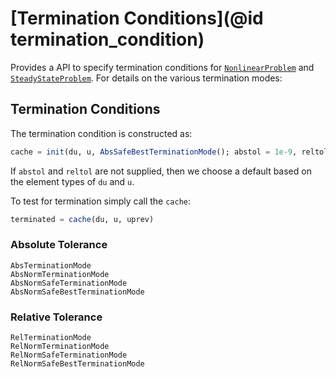 # [Termination Conditions](@id termination_condition)

Provides a API to specify termination conditions for [`NonlinearProblem`](@ref) and
[`SteadyStateProblem`](@ref). For details on the various termination modes:

## Termination Conditions

The termination condition is constructed as:

```julia
cache = init(du, u, AbsSafeBestTerminationMode(); abstol = 1e-9, reltol = 1e-9)
```

If `abstol` and `reltol` are not supplied, then we choose a default based on the element
types of `du` and `u`.

To test for termination simply call the `cache`:

```julia
terminated = cache(du, u, uprev)
```

### Absolute Tolerance

```@docs
AbsTerminationMode
AbsNormTerminationMode
AbsNormSafeTerminationMode
AbsNormSafeBestTerminationMode
```

### Relative Tolerance

```@docs
RelTerminationMode
RelNormTerminationMode
RelNormSafeTerminationMode
RelNormSafeBestTerminationMode
```
